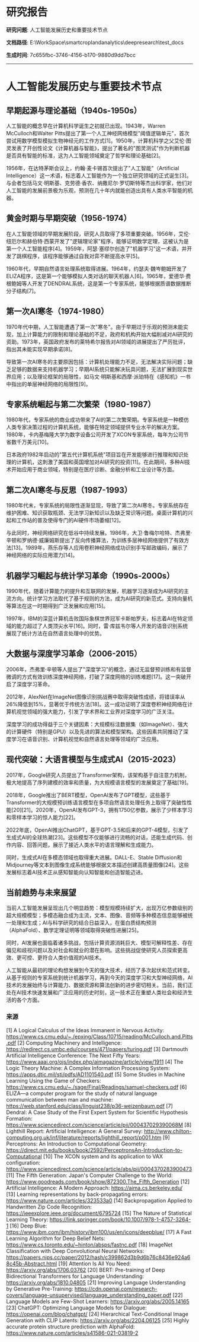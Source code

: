 # 研究报告

**研究问题**: 人工智能发展历史和重要技术节点

**文档路径**: E:\WorkSpace\smartcroplandanalytics\deepresearch\test_docs

**生成时间**: 7c655fbc-3746-4156-b170-9880d9dd7bcc

---

# 人工智能发展历史与重要技术节点

## 早期起源与理论基础（1940s-1950s）

人工智能的概念早在计算机科学诞生之初就已出现。1943年，Warren McCulloch和Walter Pitts提出了第一个人工神经网络模型"阈值逻辑单元"，首次尝试用数学模型模拟生物神经元的工作方式[1]。1950年，计算机科学之父艾伦·图灵发表了开创性论文《计算机器与智能》，提出了著名的"图灵测试"作为判断机器是否具有智能的标准，这为人工智能领域奠定了哲学和理论基础[2]。

1956年，在达特茅斯会议上，约翰·麦卡锡首次提出了"人工智能"（Artificial Intelligence）这一术语，标志着人工智能作为一个独立研究领域的正式诞生[3]。与会者包括马文·明斯基、克劳德·香农、纳撒尼尔·罗切斯特等杰出科学家，他们对人工智能的发展前景极为乐观，预测在几十年内就能创造出具有人类水平智能的机器。

## 黄金时期与早期突破（1956-1974）

在人工智能领域的早期发展阶段，研究人员取得了多项重要突破。1956年，艾伦·纽厄尔和赫伯特·西蒙开发了"逻辑理论家"程序，能够证明数学定理，这被认为是第一个人工智能程序[4]。1959年，阿瑟·塞缪尔创造了"机器学习"这一术语，并开发了跳棋程序，该程序能够通过自我对弈不断提高水平[5]。

1960年代，早期自然语言处理系统取得进展。1964年，约瑟夫·魏岑鲍姆开发了ELIZA程序，这是第一个能够模拟人类对话的聊天机器人[6]。1965年，爱德华·费根鲍姆等人开发了DENDRAL系统，这是第一个专家系统，能够根据质谱数据推断分子结构[7]。

## 第一次AI寒冬（1974-1980）

1970年代中期，人工智能遭遇了第一次"寒冬"。由于早期过于乐观的预测未能实现，加上计算能力的限制和理论基础的不足，政府和机构开始大幅削减对AI研究的资助。1973年，英国政府发布的莱特希尔报告对AI领域的进展提出了严厉批评，指出其未能实现早期承诺[8]。

导致第一次AI寒冬的主要原因包括：计算机处理能力不足，无法解决实际问题；缺乏足够的数据来支持机器学习；早期AI系统只能解决玩具问题，无法扩展到现实世界应用；以及理论框架的局限性，如马文·明斯基和西摩·派珀特在《感知机》一书中指出的单层神经网络的局限性[9]。

## 专家系统崛起与第二次繁荣（1980-1987）

1980年代，专家系统的商业成功带来了AI的第二次繁荣期。专家系统是一种模仿人类专家决策过程的计算机系统，能够在特定领域提供专业水平的解决方案。1980年，卡内基梅隆大学为数字设备公司开发了XCON专家系统，每年为公司节省数千万美元[10]。

日本政府1982年启动的"第五代计算机系统"项目旨在开发能够进行推理和知识处理的计算机，这刺激了美国和英国增加对AI研究的投资[11]。在此期间，多种AI技术开始应用于商业领域，特别是在医疗诊断、金融分析和工业设计等方面。

## 第二次AI寒冬与反思（1987-1993）

1980年代末，专家系统的局限性逐渐显现，导致了第二次AI寒冬。专家系统存在维护困难、知识获取瓶颈、无法学习新知识以及缺乏常识等问题。桌面计算机的兴起和工作站的普及使得专门的AI硬件市场萎缩[12]。

与此同时，神经网络研究在低谷中持续发展。1986年，大卫·鲁梅尔哈特、杰弗里·辛顿和罗纳德·威廉姆斯提出了反向传播算法，为训练多层神经网络提供了有效方法[13]。1989年，燕乐存等人应用卷积神经网络成功识别手写邮政编码，展示了神经网络的实际应用潜力[14]。

## 机器学习崛起与统计学习革命（1990s-2000s）

1990年代，随着计算能力的提升和互联网的发展，机器学习逐渐成为AI研究的主流方向。统计学习方法取代了基于规则的方法，成为AI研究的新范式。支持向量机等算法在这一时期得到广泛发展和应用[15]。

1997年，IBM的深蓝计算机击败国际象棋世界冠军卡斯帕罗夫，标志着AI在特定领域的能力超过了人类顶尖水平[16]。同时，雷·库兹韦尔等人开发的语音识别系统展现了统计方法在自然语言处理中的优势。

## 大数据与深度学习革命（2006-2015）

2006年，杰弗里·辛顿等人提出了"深度学习"的概念，通过无监督预训练和有监督微调的方式有效训练深度神经网络，打破了深度网络的训练难题[17]。这一突破开启了深度学习革命。

2012年，AlexNet在ImageNet图像识别挑战赛中取得突破性成绩，将错误率从26%降低到15%，显著优于传统方法[18]。这一成功证明了深度卷积神经网络在计算机视觉领域的强大能力，引发了学术界和工业界对深度学习的广泛关注。

深度学习的成功得益于三个关键因素：大规模标注数据集（如ImageNet）、强大的计算硬件（特别是GPU）以及先进的算法和模型架构。这些因素共同推动了深度学习在语音识别、计算机视觉和自然语言处理等领域的广泛应用。

## 现代突破：大语言模型与生成式AI（2015-2023）

2017年，Google研究人员提出了Transformer架构，该架构基于自注意力机制，极大地提高了序列建模的效率和质量，为大规模语言模型的发展奠定了基础[19]。

2018年，Google推出了BERT模型，OpenAI发布了GPT模型，这些基于Transformer的大规模预训练语言模型在多项自然语言处理任务上取得了突破性性能[20][21]。2020年，OpenAI发布GPT-3，拥有1750亿参数，展示了少样本学习和零样本学习的惊人能力[22]。

2022年底，OpenAI推出ChatGPT，基于GPT-3.5和后来的GPT-4模型，引发了生成式AI的全球热潮[23]。这些模型不仅能够进行流畅的对话，还能生成代码、创作内容、回答问题，展示了接近人类水平的语言理解和生成能力。

同时，生成式AI在多模态领域也取得重大进展。DALL-E、Stable Diffusion和Midjourney等文本到图像生成系统能够根据文本描述创建高质量图像[24]。这些发展标志着AI技术正从感知智能向认知智能和创造智能迈进。

## 当前趋势与未来展望

当前人工智能发展呈现出几个明显趋势：模型规模持续扩大，出现万亿参数级别的超大规模模型；多模态融合成为主流，文本、图像、音频等多种模态信息能够被统一处理和生成；AI与科学研究的结合日益深入，在蛋白质结构预测（AlphaFold）、数学定理证明等领域取得突破性进展[25]。

同时，AI发展也面临着诸多挑战，包括计算资源消耗巨大、模型可解释性差、存在偏见和歧视问题以及对社会和就业的潜在影响。这些挑战促使研究人员探索更高效、更可控、更符合人类价值观的AI技术。

人工智能从最初的理论构想发展到今天的强大技术，经历了多次起伏和范式转变。从基于规则的专家系统到统计机器学习，再到今天的深度学习和大型神经网络，AI技术的发展始终与计算能力、数据资源和算法创新的进步密切相关。当前，我们正处在AI技术快速发展和广泛应用的历史时刻，这一技术正在重塑人类社会和经济生活的各个方面。

### 来源

[1] A Logical Calculus of the Ideas Immanent in Nervous Activity: https://www.cs.cmu.edu/~./epxing/Class/10715/reading/McCulloch.and.Pitts.pdf
[2] Computing Machinery and Intelligence: https://redirect.cs.umbc.edu/courses/471/papers/turing.pdf
[3] Dartmouth Artificial Intelligence Conference: The Next Fifty Years: https://www.aaai.org/ojs/index.php/aimagazine/article/view/1911
[4] The Logic Theory Machine: A Complex Information Processing System: https://apps.dtic.mil/sti/pdfs/AD1101540.pdf
[5] Some Studies in Machine Learning Using the Game of Checkers: https://www.cs.cmu.edu/~./sage/Final/Readings/samuel-checkers.pdf
[6] ELIZA—a computer program for the study of natural language communication between man and machine: https://web.stanford.edu/class/linguist238/p36-weizenbaum.pdf
[7] Dendral: A Case Study of the First Expert System for Scientific Hypothesis Formation: https://www.sciencedirect.com/science/article/pii/000437029390068M
[8] Lighthill Report: Artificial Intelligence: A General Survey: http://www.chilton-computing.org.uk/inf/literature/reports/lighthill_report/p001.htm
[9] Perceptrons: An Introduction to Computational Geometry: https://direct.mit.edu/books/book/2592/PerceptronsAn-Introduction-to-Computational
[10] The XCON system and its application to VAX configuration: https://www.sciencedirect.com/science/article/abs/pii/0004370283900473
[11] The Fifth Generation: Japan's Computer Challenge to the World: https://www.goodreads.com/book/show/872300.The_Fifth_Generation
[12] Artificial Intelligence: A Modern Approach: https://aima.cs.berkeley.edu/
[13] Learning representations by back-propagating errors: https://www.nature.com/articles/323533a0
[14] Backpropagation Applied to Handwritten Zip Code Recognition: https://ieeexplore.ieee.org/document/6795724
[15] The Nature of Statistical Learning Theory: https://link.springer.com/book/10.1007/978-1-4757-3264-1
[16] Deep Blue: https://www.ibm.com/ibm/history/ibm100/us/en/icons/deepblue/
[17] A Fast Learning Algorithm for Deep Belief Nets: https://www.cs.toronto.edu/~hinton/absps/fastnc.pdf
[18] ImageNet Classification with Deep Convolutional Neural Networks: https://papers.nips.cc/paper/2012/hash/c399862d3b9d6b76c8436e924a68c45b-Abstract.html
[19] Attention Is All You Need: https://arxiv.org/abs/1706.03762
[20] BERT: Pre-training of Deep Bidirectional Transformers for Language Understanding: https://arxiv.org/abs/1810.04805
[21] Improving Language Understanding by Generative Pre-Training: https://cdn.openai.com/research-covers/language-unsupervised/language_understanding_paper.pdf
[22] Language Models are Few-Shot Learners: https://arxiv.org/abs/2005.14165
[23] ChatGPT: Optimizing Language Models for Dialogue: https://openai.com/blog/chatgpt/
[24] Hierarchical Text-Conditional Image Generation with CLIP Latents: https://arxiv.org/abs/2204.06125
[25] Highly accurate protein structure prediction with AlphaFold: https://www.nature.com/articles/s41586-021-03819-2